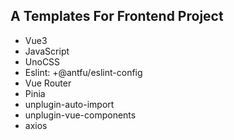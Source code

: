 ## A Templates For Frontend Project

- Vue3
- JavaScript
- UnoCSS
- Eslint: +@antfu/eslint-config
- Vue Router
- Pinia
- unplugin-auto-import
- unplugin-vue-components
- axios
